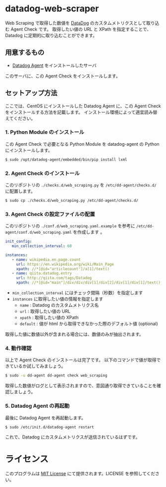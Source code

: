 # datadog-web-scraper

Web Scraping で取得した数値を [DataDog](http://datadoghq.com) のカスタムメトリクスとして取り込む Agent Check です。
取得したい値の URL と XPath を指定することで、Datadog に定期的に取り込むことができます。

## 用意するもの

- [Datadog Agent](http://docs.datadoghq.com/ja/guides/basic_agent_usage/) をインストールしたサーバ

このサーバに、この Agent Check をインストールします。

## セットアップ方法

ここでは、CentOS にインストールした Datadog Agent に、この Agent Check をインストールする方法を記載します。
インストール環境によって適宜読み替えてください。

### 1. Python Module のインストール

この Agent Check で必要となる Python Module を datadog-agent の Python にインストールします。

```bash
$ sudo /opt/datadog-agent/embedded/bin/pip install lxml
```

### 2. Agent Check のインストール

このリポジトリの `./checks.d/web_scraping.py` を `/etc/dd-agent/checks.d/` に配置します。

```bash
$ sudo cp ./checks.d/web_scraping.py /etc/dd-agent/checks.d/
```

### 3. Agent Check の設定ファイルの配置

このリポジトリの `./conf.d/web_scraping.yaml.example` を参考に `/etc/dd-agent/conf.d/web_scraping.yaml` を作成します
。

```yaml
init_config:
   min_collection_interval: 60

instances:
   - name: wikipedia.en.page.count
     url: https://en.wikipedia.org/wiki/Main_Page
     xpath: //*[@id="articlecount"]/a[1]/text()
   - name: qiita.datadog.entry
     url: http://qiita.com/tags/Datadog
     xpath: //*[@id="main"]/div/div/div[1]/div[2]/div[1]/div[1]/text()
```

- `min_collection_interval` にはチェック間隔（秒数）を指定します
- `instances` に取得したい値の情報を指定します
  - `name` : Datadog のカスタムメトリクス名
  - `url` : 取得したい値の URL
  - `xpath` : 取得したい値の XPath
  - `default` : 値が html から取得できなかった際のデフォルト値 (optional)

取得した値に数値以外が含まれる場合には、数値のみが抽出されます。

### 4. 動作確認
以上で Agent Check のインストールは完了です。
以下のコマンドで値が取得できているか試してみましょう。

```bash
$ sudo -u dd-agent dd-agent check web_scraping
```

取得した数値がログとして表示されますので、意図通り取得できていることを確認しましょう。

### 5. Datadog Agent の再起動
最後に Datadog Agent を再起動します。

```bash
$ sudo /etc/init.d/datadog-agent restart
```

これで、Datadog にカスタムメトリクスが送信されているはずです。

# ライセンス

このプログラムは [MIT License](http://opensource.org/licenses/MIT) にて提供されます。LICENSE を参照してください。

